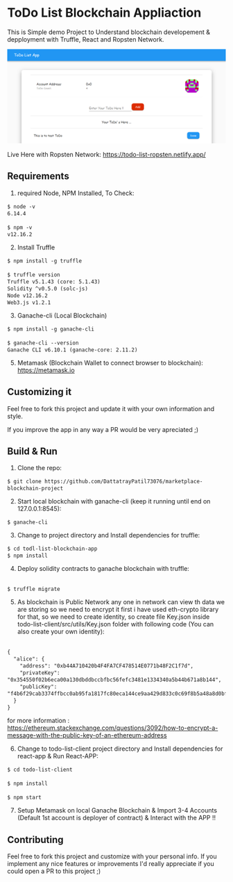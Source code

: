 # ToDo List Blockchain Appliaction

This is Simple demo Project to Understand blockchain developement & depployment with Truffle, React and Ropsten Network.

![alt text](https://github.com/DattatrayPatil73076/todo-list-blockchain-app/blob/master/todo-list-blockchain-app.png?raw=true)

Live Here with Ropsten Network: https://todo-list-ropsten.netlify.app/

## Requirements

1. required Node, NPM Installed, To Check:

```console
$ node -v
6.14.4

$ npm -v
v12.16.2
```

2. Install Truffle

```console
$ npm install -g truffle

$ truffle version
Truffle v5.1.43 (core: 5.1.43)
Solidity ^v0.5.0 (solc-js)
Node v12.16.2
Web3.js v1.2.1
```

3. Ganache-cli (Local Blockchain)

```console
$ npm install -g ganache-cli

$ ganache-cli --version
Ganache CLI v6.10.1 (ganache-core: 2.11.2)
```

5. Metamask (Blockchain Wallet to connect browser to blockchain):
   https://metamask.io

## Customizing it

Feel free to fork this project and update it with your own information and style.

If you improve the app in any way a PR would be very apreciated ;)

## Build & Run

1. Clone the repo:

```console
$ git clone https://github.com/DattatrayPatil73076/marketplace-blockchain-project
```

2. Start local blockchain with ganache-cli (keep it running until end on 127.0.0.1:8545):

```console
$ ganache-cli
```

3. Change to project directory and Install dependencies for truffle:

```console
$ cd todl-list-blockchain-app
$ npm install
```

4. Deploy solidity contracts to ganache blockchain with truffle:

```console

$ truffle migrate

```

5. As blockchain is Public Network any one in network can view th data we are storing so we need to encrypt it first i have used eth-crypto library for that, so we need to create identity,
so create file Key.json inside todo-list-client/src/utils/Key.json folder with following code (You can also create your own identity):

```console

{
  "alice": {
    "address": "0xb44A710420b4F4FA7CF478514E0771b48F2C1f7d",
    "privateKey": "0x354550f02b6eca00a130dbddbccbfbc56fefc3481e1334340a5b44b671a8b144",
    "publicKey": "f4b6f29cab3374ffbcc0ab95fa1817fc80eca144ce9aa429d833c0c69f8b5a48a8d0bf2fb555df59431916d85933ca46a4cb363f9f0e96db5dab19c85519d112"
  }
}

```

for more information : https://ethereum.stackexchange.com/questions/3092/how-to-encrypt-a-message-with-the-public-key-of-an-ethereum-address



6. Change to todo-list-client project directory and Install dependencies for react-app & Run React-APP:

```console
$ cd todo-list-client

$ npm install

$ npm start

```

7. Setup Metamask on local Ganache Blockchain & Import 3-4 Accounts
   (Default 1st account is deployer of contract) & Interact with the APP !!

## Contributing

Feel free to fork this project and customize with your personal info. If you implement any nice features or improvements I'd really appreciate if you could open a PR to this project ;)
